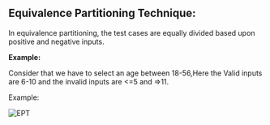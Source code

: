 ﻿## Equivalence Partitioning Technique: ##

In equivalence partitioning, the test cases are equally divided based upon positive and negative inputs.

**Example:** 

Consider that we have to select an age between 18-56,Here the Valid inputs are 6-10 and the invalid inputs are <=5 and =>11.

Example:

![EPT](https://github.com/manoja13702/Manual-Testing-./assets/142867318/468385e0-61c2-48b8-8699-3841e3f029d1)

